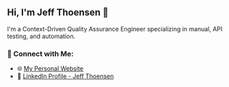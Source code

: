 ## Hi, I'm Jeff Thoensen 👋

I'm a Context-Driven Quality Assurance Engineer specializing in manual, API testing, and automation.

### 🔗 Connect with Me:
- 🌐 [My Personal Website](https://www.jeffthoensen.com)
- 💼 [LinkedIn Profile - Jeff Thoensen](https://www.linkedin.com/in/jeffthoensen/)





<!--
**jeff-thoensen/jeff-thoensen** is a ✨ _special_ ✨ repository because its `README.md` (this file) appears on your GitHub profile.

Here are some ideas to get you started:

- 🔭 I’m currently working on ...
- 🌱 I’m currently learning ...
- 👯 I’m looking to collaborate on ...
- 🤔 I’m looking for help with ...
- 💬 Ask me about ...
- 📫 How to reach me: ...
- 😄 Pronouns: ...
- ⚡ Fun fact: ...
-->
